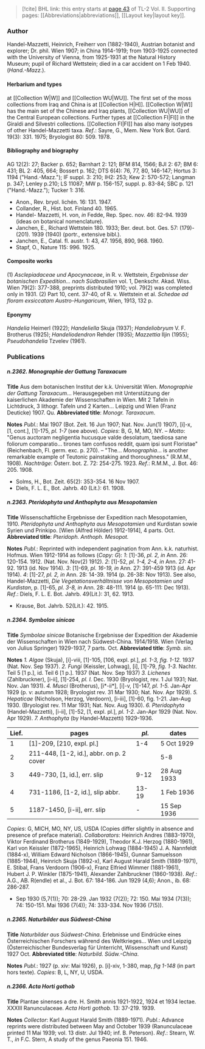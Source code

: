 > [!cite] BHL link: this entry starts at [page 43](https://www.biodiversitylibrary.org/item/103253#page/69/mode/1up) of TL-2 Vol. II.
> Supporting pages: [[Abbreviations|abbreviations]], [[Layout key|layout key]].

### Author

Handel-Mazzetti, Heinrich, Freiherr von (1882-1940), Austrian botanist and explorer; Dr. phil. Wien 1907; in China 1914-1919; from 1903-1925 connected with the University of Vienna, from 1925-1931 at the Natural History Museum; pupil of Richard Wettstein; died in a car accident on 1 Feb 1940. (*Hand.-Mazz.*).

#### Herbarium and types

at [[Collection W|W]] and [[Collection WU|WU]]. The first set of the moss collections from Iraq and China is at [[Collection H|H]]. [[Collection W|W]] has the main set of the Chinese and Iraq plants, [[Collection WU|WU]] of the Central European collections. Further types at [[Collection FI|FI]] in the Giraldi and Silvestri collections. [[Collection FI|FI]] has also many isotypes of other Handel-Mazzetti taxa.
*Ref*.: Sayre, G., Mem. New York Bot. Gard. 19(3): 331. 1975; Bryologist 80: 509. 1978.

#### Bibliography and biography

AG 12(2): 27; Backer p. 652; Barnhart 2: 121; BFM 814, 1566; BJI 2: 67; BM 6: 431; BL 2: 405, 664; Bossert p. 162; DTS 6(4): 76, 77, 80, 146-147; Hortus 3: 1194 ("Hand.-Mazz."); IF suppl. 3: 210; IH2: 253; Kew 2: 570-572; Langman p. 347; Lenley p.210; LS 11087; MW p. 156-157, suppl. p. 83-84; SBC p. 121 ("Hand.-Mazz."); Tucker 1: 316.
- Anon., Rev. bryol. lichén. 16: 131. 1947.
- Collander, R., Hist. bot. Finland 40. 1965.
- Handel- Mazzetti, H. von, *in* Fedde, Rep. Spec. nov. 46: 82-94. 1939 (ideas on botanical nomenclature).
- Janchen, E., Richard Wettstein 180. 1933; Ber. deut. bot. Ges. 57: (179)-(201). 1939 (1940) (portr., extensive bibl.).
- Janchen, E., Catal. fl. austr. 1: 43, 47. 1956, 890, 968. 1960.
- Stapf, O., Nature 115: 996. 1925.

#### Composite works

(1) *Asclepiadaceae und Apocynaceae*, in R. v. Wettstein, *Ergebnisse der botanischen Expedition... nach Südbrasilien* vol. 1, Denkschr. Akad. Wiss. Wien 79(2): 377-388, preprints distributed 1910; vol. 79(2) was completed only in 1931.
(2) Part 10, cent. 37-40, of R. v. Wettstein et al. *Schedae ad floram exsiccatam Austro-Hungaricum*, Wien, 1913, 132 p.

#### Eponymy

*Handelia* Heimerl (1922); *Handeliella* Skuja (1937); *Handeliobryum* V. F. Brotherus (1925); *Handeliodendron* Rehder (1935); *Mazzettia* Iljin (1955); *Pseudohandelia* Tzvelev (1961).

### Publications

##### n.2362. Monographie der Gattung Taraxacum

**Title**
Aus dem botanischen Institut der k.k. Universität Wien. *Monographie der Gattung Taraxacum*... Herausgegeben mit Unterstützung der kaiserlichen Akademie der Wissenschaften in Wien. Mit 2 Tafeln in Lichtdruck, 3 lithogr. Tafeln und 2 Karten... Leipzig und Wien (Franz Deuticke) 1907. Qu.
**Abbreviated title**: *Monogr. Taraxacum*.

**Notes**
*Publ*.: Mai 1907 (Bot. Zeit. 16 Jun 1907; Nat. Nov. Jun(1) 1907), \[i\]-x, \[1, cont.\], \[1\]-175, *pl. 1-7* (see above). *Copies*: B, G, M, MO, NY. – *Motto*: "Genus auctoram negligentia hucusque valde desolatum, taediosa sane foliorum comparatio... tirones tam confusos reddit, quam ipsi sunt Floristae" (Reichenbach, Fl. germ. exc. p. 270). – "The...
*Monographia*... is another remarkable example of Teutonic painstaking and thoroughness." (R.M.M., 1908).
*Nachträge*: Österr. bot. Z. 72: 254-275. 1923.
*Ref*.: R.M.M., J. Bot. 46: 205. 1908.
- Solms, H., Bot. Zeit. 65(2): 353-354. 16 Nov 1907.
- Diels, F. L. E., Bot. Jahrb. 40 (Lit.): 61. 1908.

##### n.2363. Pteridophyta und Anthophyta aus Mesopotamien

**Title**
Wissenschaftliche Ergebnisse der Expedition nach Mesopotamien, 1910. *Pteridophyta und Anthophyta aus Mesopotamien* und Kurdistan sowie Syrien und Prinkipo. \[Wien (Alfred Hölder) 1912-1914\], 4 parts. Oct.
**Abbreviated title**: *Pteridoph. Anthoph. Mesopot.*

**Notes**
*Publ*.: Reprinted with independent pagination from Ann. k.k. naturhist. Hofmus. Wien 1912-1914 as follows (*Copy: G*):
*1*: \[1\]-36, *pl. 2, in* Ann. 26: 120-154. 1912. (Nat. Nov. Nov(2) 1912).
*2*: \[1\]-52, *pl. 1-4, 2-4, in* Ann. 27: 41-92. 1913 (id. Nov 1914).
*3*: \[1\]-69, *pl. 16-19, in* Ann. 27: 391-459 1913 (id. Apr 1914).
*4*: \[1\]-27, *pl. 2, in* Ann. 28: 14-39. 1914 (p. 26-38: Nov 1913).
See also, Handel-Mazzetti, *Die Vegetationsverhältnisse von Mesopotamien und Kurdistan*, p. \[1\]-65, *pl. 3-8, in* Ann. 28: 48-111. 1914 (p. 65-111: Dec 1913).
*Ref*.: Diels, F. L. E. Bot. Jahrb. 49(Lit.): 31, 62. 1913.
- Krause, Bot. Jahrb. 52(Lit.): 42. 1915.

##### n.2364. Symbolae sinicae

**Title**
*Symbolae sinicae* Botanische Ergebnisse der Expedition der Akademie der Wissenschaften in Wien nach Südwest-China. 1914/1918. Wien (Verlag von Julius Springer) 1929-1937, 7 parts. Oct.
**Abbreviated title**: *Symb. sin.*

**Notes**
*1. Algae* (Skuja), \[i\]-viii, \[1\]-105, \[106, expl. pl.\], *pl. 1-3, fig. 1-12.* 1937 (Nat. Nov. Sep 1937).
*2. Fungi* (Keissler, Lohwag), \[i\], \[1\]-79, *fig. 1-3.* Nachtr. Teil 5 \[1 p.\], id. Teil 6 \[1 p.\]. 1937 (Nat. Nov. Sep 1937)
*3. Lichenes* (Zahlbruckner), \[i-ii\], \[1\]-254, *pl. I.* Dec. 1930 (Bryologist, rev. 1 Jul 1931; Nat. Nov. Jan 1931).
*4. Musci* (Brotherus), \[i\*-ii\*\], \[i\]-v, \[1\]-147, *pl. 1-5.* Jan-Apr 1929 (p. v: autumn 1928; Bryologist rev. 31 Mar 1930; Nat. Nov. Apr 1929).
*5. Hepaticae* (Nicholson, Herzog, Verdoorn), \[i-iii\], \[1\]-60, fig. 1-21. Jan-Aug 1930. (Bryologist rev. 11 Mar 1931; Nat. Nov. Aug 1930).
*6. Pteridophyta* (Handel-Mazzetti), \[i-ii\], \[1\]-52, \[1, expl. pl.\], *pl. 1-2.* Jan-Apr 1929 (Nat. Nov. Apr 1929).
*7. Anthophyta* (by Handel-Mazzetti) 1929-1936.

|Lief.	|pages	|*pl*.	|dates|
|---	|---	|---	|---	|
|1	|\[1\]-209, \[210, expl. pl.\]	|1-4	|5 Oct 1929|
|2	|211-448, \[1-2, id.\], abbr. on p. 2 cover	|	|5-8	|10 Aug 1931|
|3	|449-730, \[1, id.\], err. slip	|9-12	|28 Aug 1933|
|4	|731-1186, \[1-2, id.\], slip abbr.	|13-19	|1 Feb 1936|
|5	|1187-1450, \[i-ii\], err. slip	|-	|15 Sep 1936|

*Copies*: G, MICH, MO, NY, US, USDA (Copies differ slightly in absence and presence of preface material).
*Collaborators*: Heinrich Andres (1883-1970), Viktor Ferdinand Brotherus (1849-1929), Theodor K.J. Herzog (1880-1961), Karl von Keissler (1872-1965), Heinrich Lohwag (1884-1945) J. A. Nannfeldt (1884-x), William Edward Nicholson (1866-1945), Gunnar Samuelsson (1885-1944), Heinrich Skuja (1892-x), Karl August Harald Smith (1889-1971), E. Stibal, Frans Verdoorn (1906-x), Franz Elfried Wimmer (1881-1961), Hubert J. P. Winkler (1875-1941), Alexander Zahlbruckner (1860-1938).
*Ref*.: A.G., AB. R(endle) et al., J. Bot. 67: 184-186. Jun 1929 (4,6); Anon., ib. 68: 286-287.
- Sep 1930 (5,7(1)); 70: 28-29. Jan 1932 (7(2)); 72: 150. Mai 1934 (7(3)); 74: 150-151. Mai 1936 (7(4)); 74: 333-334. Nov 1936 (7(5)).

##### n.2365. Naturbilder aus Südwest-China

**Title**
*Naturbilder aus Südwest-China*. Erlebnisse und Eindrücke eines Österreichischen Forschers während des Weltkrieges... Wien und Leipzig (Österreichischer Bundesverlag für Unterricht, Wissenschaft und Kunst) 1927 Oct.
**Abbreviated title**: *Naturbild. Südw.-China*.

**Notes**
*Publ*.: 1927 (p. xiv: Mai 1926), p. \[i\]-xiv, 1-380, map, *fig 1-148* (in part hors texte). *Copies*: B, L, NY, U, USDA.

##### n.2366. Acta Horti gothob

**Title**
Plantae sinenses a dre. H. Smith annis 1921-1922, 1924 et 1934 lectae. XXXIII Ranunculaceae. *Acta Horti gothob*. 13: 37-219. 1939.

**Notes**
*Collector*: Karl August Harald Smith (1889-1971).
*Publ*.: Advance reprints were distributed between May and October 1939 (Ranunculaceae printed 11 Mai 1939; vol. 13 distr. Jul 1940; inf. B. Peterson).
*Ref*.: Stearn, W. T., *in* F.C. Stern, A study of the genus Paeonia 151. 1946.


